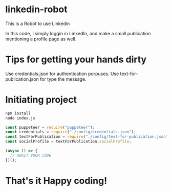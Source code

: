 # linkedin-robot

This is a Robot to use Linkedin

In this code, I simply loggin in LinkedIn, and make a small publication mentioning a profile page as well.

# Tips for getting your hands dirty

Use credentials.json for authentication porpuses.
Use text-for-publication.json for type the message.

# Initiating project

```bash
npm install
node index.js
```

```javascript
const puppeteer = require("puppeteer");
const credentials = require("./config/credentials.json");
const textForPublication = require("./config/text-for-publication.json");
const socialProfile = textForPublication.socialProfile;

(async () => {
  // AWAIT YOUR CODE
})();
```

# That's it Happy coding!
